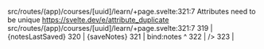 src/routes/(app)/courses/[uuid]/learn/+page.svelte:321:7 Attributes need to be unique
https://svelte.dev/e/attribute_duplicate
src/routes/(app)/courses/[uuid]/learn/+page.svelte:321:7
319 |                {notesLastSaved} 
 320 |                {saveNotes} 
 321 |                bind:notes 
                                ^
 322 |              />
 323 |